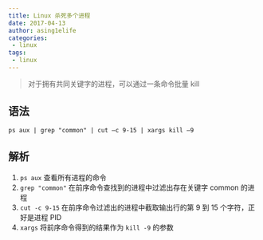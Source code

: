 ```yaml
---
title: Linux 杀死多个进程
date: 2017-04-13
author: asing1elife
categories:
 - linux
tags:
 - linux
---
```

> 对于拥有共同关键字的进程，可以通过一条命令批量 kill  

## 语法
```shell
ps aux | grep "common" | cut –c 9-15 | xargs kill –9
```

## 解析
1. `ps aux` 查看所有进程的命令
2. `grep "common"` 在前序命令查找到的进程中过滤出存在关键字 common 的进程
3. `cut -c 9-15` 在前序命令过滤出的进程中截取输出行的第 9 到 15 个字符，正好是进程 PID
4. `xargs` 将前序命令得到的结果作为 `kill -9` 的参数 